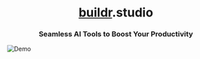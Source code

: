 <h1 align="center"><a href="https://github.com/code-on-sunday/buildr.studio">buildr</a>.studio</h1>
<h3 align="center">Seamless AI Tools to Boost Your Productivity</h3>

![Demo](./materials/Buildr%20studio.gif)
